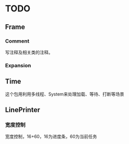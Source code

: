 # TODO

## Frame

### Comment

写注释及相关类的注释。

### Expansion

## Time

这个包用利用多线程、System来处理加载、等待、打断等场景

## LinePrinter

### 宽度控制

宽度控制，16+60，16为进度条，60为当前任务

